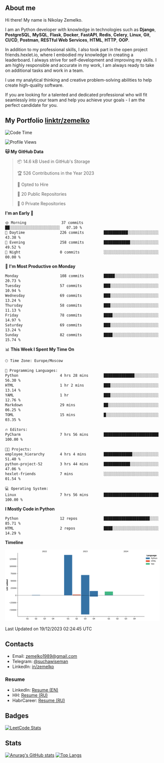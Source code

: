## About me
Hi there! My name is Nikolay Zemelko. 

I am an Python developer with knowledge in technologies such as **Django**, **PostgreSQL**, **MySQL**, **Flask**, **Docker**, **FastAPI**, **Redis**, **Celery**, **Linux**, **Git**, **CI/CD**, **Postman**, **RESTful Web Services**, **HTML**, **HTTP**, **OOP**.

In addition to my professional skills, I also took part in the open project friends.hexlet.io, where I embodied my knowledge in creating a leaderboard.
I always strive for self-development and improving my skills. I am highly responsible and accurate in my work, I am always ready to take on additional tasks and work in a team.

I use my analytical thinking and creative problem-solving abilities to help create high-quality software.

If you are looking for a talented and dedicated professional who will fit seamlessly into your team and help you achieve your goals - I am the perfect candidate for you.

## My Portfolio [linktr/zemelko](https://linktr.ee/zemelko)


<!--START_SECTION:waka-->
![Code Time](http://img.shields.io/badge/Code%20Time-49%20hrs%2049%20mins-blue)

![Profile Views](http://img.shields.io/badge/Profile%20Views-0-blue)

**🐱 My GitHub Data** 

> 📦 14.6 kB Used in GitHub's Storage 
 > 
> 🏆 526 Contributions in the Year 2023
 > 
> 💼 Opted to Hire
 > 
> 📜 20 Public Repositories 
 > 
> 🔑 0 Private Repositories 
 > 
**I'm an Early 🐤** 

```text
🌞 Morning                37 commits          ██░░░░░░░░░░░░░░░░░░░░░░░   07.10 % 
🌆 Daytime                226 commits         ███████████░░░░░░░░░░░░░░   43.38 % 
🌃 Evening                258 commits         ████████████░░░░░░░░░░░░░   49.52 % 
🌙 Night                  0 commits           ░░░░░░░░░░░░░░░░░░░░░░░░░   00.00 % 
```
📅 **I'm Most Productive on Monday** 

```text
Monday                   108 commits         █████░░░░░░░░░░░░░░░░░░░░   20.73 % 
Tuesday                  57 commits          ███░░░░░░░░░░░░░░░░░░░░░░   10.94 % 
Wednesday                69 commits          ███░░░░░░░░░░░░░░░░░░░░░░   13.24 % 
Thursday                 58 commits          ███░░░░░░░░░░░░░░░░░░░░░░   11.13 % 
Friday                   78 commits          ████░░░░░░░░░░░░░░░░░░░░░   14.97 % 
Saturday                 69 commits          ███░░░░░░░░░░░░░░░░░░░░░░   13.24 % 
Sunday                   82 commits          ████░░░░░░░░░░░░░░░░░░░░░   15.74 % 
```


📊 **This Week I Spent My Time On** 

```text
🕑︎ Time Zone: Europe/Moscow

💬 Programming Languages: 
Python                   4 hrs 28 mins       ██████████████░░░░░░░░░░░   56.30 % 
HTML                     1 hr 2 mins         ███░░░░░░░░░░░░░░░░░░░░░░   13.14 % 
YAML                     1 hr                ███░░░░░░░░░░░░░░░░░░░░░░   12.76 % 
Markdown                 29 mins             ██░░░░░░░░░░░░░░░░░░░░░░░   06.25 % 
TOML                     15 mins             █░░░░░░░░░░░░░░░░░░░░░░░░   03.35 % 

🔥 Editors: 
PyCharm                  7 hrs 56 mins       █████████████████████████   100.00 % 

🐱‍💻 Projects: 
employee_hierarchy       4 hrs 4 mins        █████████████░░░░░░░░░░░░   51.40 % 
python-project-52        3 hrs 44 mins       ████████████░░░░░░░░░░░░░   47.06 % 
hexlet-friends           7 mins              ░░░░░░░░░░░░░░░░░░░░░░░░░   01.54 % 

💻 Operating System: 
Linux                    7 hrs 56 mins       █████████████████████████   100.00 % 
```

**I Mostly Code in Python** 

```text
Python                   12 repos            █████████████████████░░░░   85.71 % 
HTML                     2 repos             ████░░░░░░░░░░░░░░░░░░░░░   14.29 % 
```



**Timeline**

![Lines of Code chart](https://raw.githubusercontent.com/zemelko/zemelko/main/assets/bar_graph.png)


 Last Updated on 19/12/2023 02:24:45 UTC
<!--END_SECTION:waka-->

## Contacts

* Email: [zemelko1989@gmail.com](mailto:zemelko1989@gmail.com)
* Telegram: [@suchawiseman](https://t.me/suchawiseman)
* LinkedIn: [in/zemelko](https://www.linkedin.com/in/zemelko)

### Resume

* LinkedIn: [Resume (EN)](https://www.linkedin.com/in/zemelko)
* HH: [Resume (RU)](https://hh.ru/resume/4a4435a9ff09e87f6c0039ed1f4e475572454c)
* HabrCareer: [Resume (RU)](https://career.habr.com/zemelko1)

## Badges

[![LeetCode Stats](https://leetcode.card.workers.dev/zemelko?font=source_code_pro&extension=null)](https://leetcode.com/zemelko/)

## Stats
[![Anurag's GitHub stats](https://github-readme-stats.vercel.app/api?username=zemelko)](https://github.com/zemelko/github-readme-stats)
[![Top Langs](https://github-readme-stats.vercel.app/api/top-langs/?username=zemelko&layout=compact&langs_count=10)](https://github.com/zemelko/github-readme-stats)

